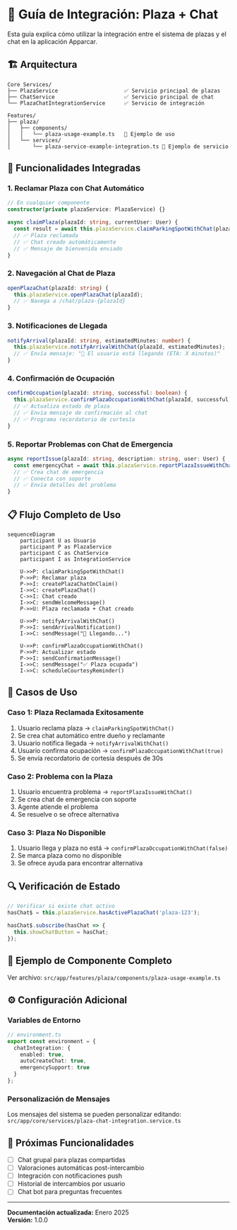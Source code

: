 # 📱 Guía de Integración: Plaza + Chat

Esta guía explica cómo utilizar la integración entre el sistema de plazas y el chat en la aplicación Apparcar.

## 🏗️ **Arquitectura**

```
Core Services/
├── PlazaService                     ✅ Servicio principal de plazas
├── ChatService                      ✅ Servicio principal de chat  
└── PlazaChatIntegrationService      ✅ Servicio de integración

Features/
├── plaza/
│   ├── components/
│   │   └── plaza-usage-example.ts   📄 Ejemplo de uso
│   └── services/
│       └── plaza-service-example-integration.ts 📄 Ejemplo de servicio
```

## 🔧 **Funcionalidades Integradas**

### 1. **Reclamar Plaza con Chat Automático**
```typescript
// En cualquier componente
constructor(private plazaService: PlazaService) {}

async claimPlaza(plazaId: string, currentUser: User) {
  const result = await this.plazaService.claimParkingSpotWithChat(plazaId, currentUser);
  // ✅ Plaza reclamada
  // ✅ Chat creado automáticamente
  // ✅ Mensaje de bienvenida enviado
}
```

### 2. **Navegación al Chat de Plaza**
```typescript
openPlazaChat(plazaId: string) {
  this.plazaService.openPlazaChat(plazaId);
  // ✅ Navega a /chat/plaza-{plazaId}
}
```

### 3. **Notificaciones de Llegada**
```typescript
notifyArrival(plazaId: string, estimatedMinutes: number) {
  this.plazaService.notifyArrivalWithChat(plazaId, estimatedMinutes);
  // ✅ Envía mensaje: "🚗 El usuario está llegando (ETA: X minutos)"
}
```

### 4. **Confirmación de Ocupación**
```typescript
confirmOccupation(plazaId: string, successful: boolean) {
  this.plazaService.confirmPlazaOccupationWithChat(plazaId, successful);
  // ✅ Actualiza estado de plaza
  // ✅ Envía mensaje de confirmación al chat
  // ✅ Programa recordatorio de cortesía
}
```

### 5. **Reportar Problemas con Chat de Emergencia**
```typescript
async reportIssue(plazaId: string, description: string, user: User) {
  const emergencyChat = await this.plazaService.reportPlazaIssueWithChat(plazaId, user, description);
  // ✅ Crea chat de emergencia
  // ✅ Conecta con soporte
  // ✅ Envía detalles del problema
}
```

## 📋 **Flujo Completo de Uso**

```mermaid
sequenceDiagram
    participant U as Usuario
    participant P as PlazaService
    participant C as ChatService
    participant I as IntegrationService
    
    U->>P: claimParkingSpotWithChat()
    P->>P: Reclamar plaza
    P->>I: createPlazaChatOnClaim()
    I->>C: createPlazaChat()
    C->>I: Chat creado
    I->>C: sendWelcomeMessage()
    P->>U: Plaza reclamada + Chat creado
    
    U->>P: notifyArrivalWithChat()
    P->>I: sendArrivalNotification()
    I->>C: sendMessage("🚗 Llegando...")
    
    U->>P: confirmPlazaOccupationWithChat()
    P->>P: Actualizar estado
    P->>I: sendConfirmationMessage()
    I->>C: sendMessage("✅ Plaza ocupada")
    I->>C: scheduleCourtesyReminder()
```

## 🎯 **Casos de Uso**

### **Caso 1: Plaza Reclamada Exitosamente**
1. Usuario reclama plaza → `claimParkingSpotWithChat()`
2. Se crea chat automático entre dueño y reclamante
3. Usuario notifica llegada → `notifyArrivalWithChat()`
4. Usuario confirma ocupación → `confirmPlazaOccupationWithChat(true)`
5. Se envía recordatorio de cortesía después de 30s

### **Caso 2: Problema con la Plaza**
1. Usuario encuentra problema → `reportPlazaIssueWithChat()`
2. Se crea chat de emergencia con soporte
3. Agente atiende el problema
4. Se resuelve o se ofrece alternativa

### **Caso 3: Plaza No Disponible**
1. Usuario llega y plaza no está → `confirmPlazaOccupationWithChat(false)`
2. Se marca plaza como no disponible
3. Se ofrece ayuda para encontrar alternativa

## 🔍 **Verificación de Estado**

```typescript
// Verificar si existe chat activo
hasChat$ = this.plazaService.hasActivePlazaChat('plaza-123');

hasChat$.subscribe(hasChat => {
  this.showChatButton = hasChat;
});
```

## 📱 **Ejemplo de Componente Completo**

Ver archivo: `src/app/features/plaza/components/plaza-usage-example.ts`

## ⚙️ **Configuración Adicional**

### **Variables de Entorno**
```typescript
// environment.ts
export const environment = {
  chatIntegration: {
    enabled: true,
    autoCreateChat: true,
    emergencySupport: true
  }
};
```

### **Personalización de Mensajes**
Los mensajes del sistema se pueden personalizar editando:
`src/app/core/services/plaza-chat-integration.service.ts`

## 🚀 **Próximas Funcionalidades**

- [ ] Chat grupal para plazas compartidas
- [ ] Valoraciones automáticas post-intercambio
- [ ] Integración con notificaciones push
- [ ] Historial de intercambios por usuario
- [ ] Chat bot para preguntas frecuentes

---

**Documentación actualizada:** Enero 2025  
**Versión:** 1.0.0
